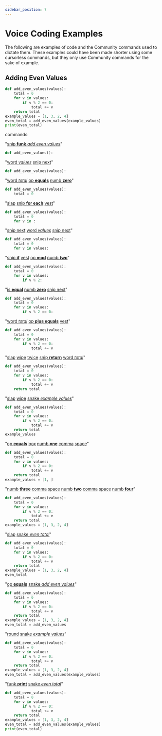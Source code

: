 ```yaml
---
sidebar_position: 7
---
```


# Voice Coding Examples

The following are examples of code and the Community commands used to dictate them. These examples could have been made shorter using some cursorless commands, but they only use Community commands for the sake of example.

## Adding Even Values

```python
def add_even_values(values):
    total = 0
    for v in values:
        if v % 2 == 0:
            total += v
    return total
example_values = [1, 3, 2, 4]
even_total = add_even_values(example_values)
print(even_total)
```

commands:

"<u>snip <b>funk</b> <i>add even values</i></u>"

```python
def add_even_values():

```

"<u>word <i>values</i></u>   <u>snip next</u>"

```python
def add_even_values(values):

```

"<u>word <i>total</i></u>   <u>op <b>equals</b></u>   <u>numb <b>zero</b></u>"

```python
def add_even_values(values):
    total = 0
```

"<u>slap</u>   <u>snip <b>for each</b></u>   <u>vest</u>"

```python
def add_even_values(values):
    total = 0
    for v in :

```

"<u>snip next</u>   <u>word <i>values</i></u>   <u>snip next</u>"

```python
def add_even_values(values):
    total = 0
    for v in values:

```

"<u>snip <b>if</b></u>   <u>vest</u>   <u>op <b>mod</b></u>   <u>numb <b>two</b></u>"

```python
def add_even_values(values):
    total = 0
    for v in values:
        if v % 2:

```

"<u>is <b>equal</b></u>   <u>numb <b>zero</b></u>   <u>snip next</u>"

```python
def add_even_values(values):
    total = 0
    for v in values:
        if v % 2 == 0:

```

"<u>word <i>total</i></u>   <u>op <b>plus equals</b></u>   <u>vest</u>"

```python
def add_even_values(values):
    total = 0
    for v in values:
        if v % 2 == 0:
            total += v
```

"<u>slap</u>   <u>wipe</u>   <u>twice</u>   <u>snip <b>return</b></u>   <u>word <i>total</i></u>"

```python
def add_even_values(values):
    total = 0
    for v in values:
        if v % 2 == 0:
            total += v
    return total
```

"<u>slap</u>   <u>wipe</u>   <u>snake <i>example values</i></u>"

```python
def add_even_values(values):
    total = 0
    for v in values:
        if v % 2 == 0:
            total += v
    return total
example_values
```

"<u>op <b>equals</b></u>   <u>box</u>   <u>numb <b>one</b></u>   <u>comma</u>   <u>space</u>"

```python
def add_even_values(values):
    total = 0
    for v in values:
        if v % 2 == 0:
            total += v
    return total
example_values = [1, ]
```

"<u>numb <b>three</b></u>   <u>comma</u>   <u>space</u>   <u>numb <b>two</b></u>   <u>comma</u>   <u>space</u>   <u>numb <b>four</b></u>"

```python
def add_even_values(values):
    total = 0
    for v in values:
        if v % 2 == 0:
            total += v
    return total
example_values = [1, 3, 2, 4]
```

"<u>slap</u>   <u>snake <i>even total</i></u>"

```python
def add_even_values(values):
    total = 0
    for v in values:
        if v % 2 == 0:
            total += v
    return total
example_values = [1, 3, 2, 4]
even_total
```

"<u>op <b>equals</b></u>   <u>snake <i>add even values</i></u>"

```python
def add_even_values(values):
    total = 0
    for v in values:
        if v % 2 == 0:
            total += v
    return total
example_values = [1, 3, 2, 4]
even_total = add_even_values
```

"<u>round</u>   <u>snake <i>example values</i></u>"

```python
def add_even_values(values):
    total = 0
    for v in values:
        if v % 2 == 0:
            total += v
    return total
example_values = [1, 3, 2, 4]
even_total = add_even_values(example_values)
```

"<u>funk <b>print</b></u>   <u>snake <i>even total</i></u>"

```python
def add_even_values(values):
    total = 0
    for v in values:
        if v % 2 == 0:
            total += v
    return total
example_values = [1, 3, 2, 4]
even_total = add_even_values(example_values)
print(even_total)
```
